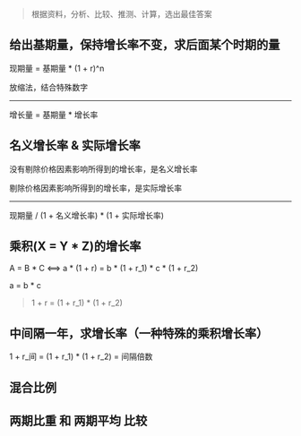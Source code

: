 
> 根据资料，分析、比较、推测、计算，选出最佳答案

## 给出基期量，保持增长率不变，求后面某个时期的量

现期量 = 基期量 * (1 + r)^n

放缩法，结合特殊数字

---

增长量 = 基期量 * 增长率

## 名义增长率 & 实际增长率

没有剔除价格因素影响所得到的增长率，是名义增长率

剔除价格因素影响所得到的增长率，是实际增长率

---

现期量 / (1 + 名义增长率) * (1 + 实际增长率)

## 乘积(X = Y * Z)的增长率

A = B * C  <==> a * (1 + r) = b * (1 + r_1) * c * (1 + r_2)

a = b * c

> 1 + r = (1 + r_1) * (1 + r_2)

## 中间隔一年，求增长率（一种特殊的乘积增长率）

1 + r_间 = (1 + r_1) * (1 + r_2) = 间隔倍数 

## 混合比例



## 两期比重 和 两期平均 比较




